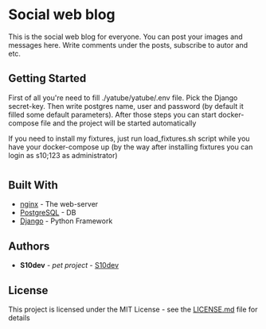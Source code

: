 # Social web blog

This is the social web blog for everyone. You can post your images and messages here. Write comments under the posts, subscribe to autor and etc.

## Getting Started

First of all you're need to fill ./yatube/yatube/.env file. Pick the Django secret-key. Then write postgres name, user and password (by default it filled some default parameters). After those steps you can start docker-compose file and the project will be started automatically

If you need to install my fixtures, just run load_fixtures.sh script while you have your docker-compose up (by the way after installing fixtures you can login as s10;123 as administrator)
#


## Built With

* [nginx](https://nginx.org/ru/) - The web-server
* [PostgreSQL](https://www.postgresql.org/) - DB
* [Django](https://www.djangoproject.com/) - Python Framework

## Authors

* **S10dev** - *pet project* - [S10dev](https://github.com/s10dev)

## License

This project is licensed under the MIT License - see the [LICENSE.md](LICENSE.md) file for details
